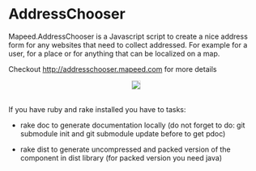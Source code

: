 AddressChooser
==============

Mapeed.AddressChooser is a Javascript script to create a nice address form for any websites that need to collect addressed. For example for a user, for a place or for anything that can be localized on a map.

Checkout <a href="http://addresschooser.mapeed.com/">http://addresschooser.mapeed.com</a> for more details
<br/>
<center>
<a href="http://addresschooser.mapeed.com/">
<img src="http://addresschooser.mapeed.com/doc/images/screenshot.png" style="border: 1px solid #DDD;"/>
</a>
</center>
<br/>

If you have ruby and rake installed you have to tasks:

* rake doc to generate documentation locally (do not forget to do: git submodule init and git submodule update before to get pdoc)

* rake dist to generate uncompressed and packed version of the component in dist library (for packed version you need java)
